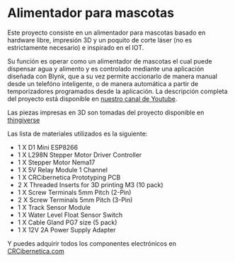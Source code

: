 # Alimentador para mascotas
Este proyecto consiste en un alimentador para mascotas basado en hardware libre, impresión 3D y un poquito de corte láser (no es estrictamente necesario) e inspirado en el IOT. 

Su función es operar como un alimentador de mascotas el cual puede dispensar agua y alimento y es controlado mediante una aplicación diseñada con Blynk, que a su vez permite accionarlo de manera manual desde un telefóno inteligente, o de manera automática a partir de temporizadores programados desde la aplicación. La descripción completa del proyecto está disponible en [nuestro canal de Youtube](https://www.youtube.com/watch?v=30iwf5A4E7M).

Las piezas impresas en 3D son tomadas del proyecto disponible en [thingiverse](https://www.thingiverse.com/thing:2017229)

Las lista de materiales utilizados es la siguiente:

* 1 X D1 Mini ESP8266
* 1 X L298N Stepper Motor Driver Controller 
* 1 X Stepper Motor Nema17
* 1 X 5V Relay Module 1 Channel
* 1 X CRCibernetica Prototyping PCB
* 2 X Threaded Inserts for 3D printing M3 (10 pack)
* 1 X Screw Terminals 5mm Pitch (2-Pin)
* 2 X Screw Terminals 5mm Pitch (3-Pin)
* 1 X Track Sensor Module
* 1 X Water Level Float Sensor Switch
* 1 X Cable Gland PG7 size (5 pack)
* 1 X 12V 2A Power Supply Adapter

Y puedes adquirir todos los componentes electrónicos en [CRCibernetica.com](https://www.crcibernetica.com/wishlist.php?publicwishlist=99014064ac4d51a38b1db56a7f790ca7)
